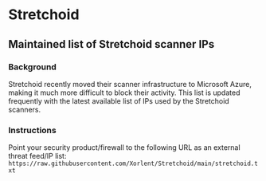 # Stretchoid
## Maintained list of Stretchoid scanner IPs
### Background
Stretchoid recently moved their scanner infrastructure to Microsoft Azure, making it much more difficult to block their activity.  This list is updated frequently with the latest available list of IPs used by the Stretchoid scanners.
### Instructions
Point your security product/firewall to the following URL as an external threat feed/IP list:
```https://raw.githubusercontent.com/Xorlent/Stretchoid/main/stretchoid.txt```
